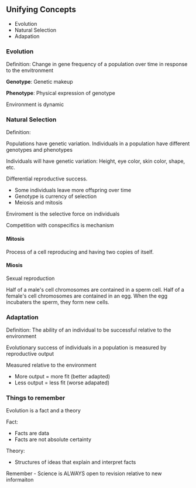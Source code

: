 ## Unifying Concepts

* Evolution 
* Natural Selection
* Adapation

### Evolution

Definition: Change in gene frequency of a population over time in response to the envitronment

**Genotype**: Genetic makeup

**Phenotype**: Physical expression of genotype

Environment is dynamic

### Natural Selection

Definition: 

Populations have genetic variation. Individuals in a population have different genotypes and phenotypes

Individuals will have genetic variation: Height, eye color, skin color, shape, etc. 

Differential reproductive success. 
* Some individuals leave more offspring over time
* Genotype is currency of selection
* Meiosis and mitosis

Enviroment is the selective force on individuals

Competition with conspecifics is mechanism

#### Mitosis

Process of a cell reproducing and having two copies of itself. 

#### Miosis

Sexual reproduction

Half of a male's cell chromosomes are contained in a sperm cell. Half of a female's cell chromosomes are contained in an egg. When the egg incubaters the sperm, they form new cells. 

### Adaptation

Definition: The ability of an individual to be successful relative to the environment
 
 Evolutionary success of individuals in a population is measured by reproductive output

 Measured relative to the environment

 * More output = more fit (better adapted)
 * Less output = less fit (worse adapated)

### Things to remember

Evolution is a fact and a theory

Fact: 
* Facts are data
* Facts are not absolute certainty

Theory: 
* Structures of ideas that explain and interpret facts

Remember - Science is ALWAYS open to revision relative to new informaiton



